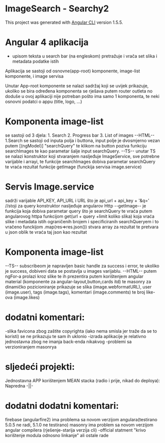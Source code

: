 # ImageSearch - Searchy2

This project was generated with [Angular CLI](https://github.com/angular/angular-cli) version 1.5.5.

# Angular 4 aplikacija 
- upisom teksta u search bar (na engleskom) pretražuje i vrača set slika i metadata podatke istih

Aplikacija se sastoji od osnovne(app-root) komponente, image-list komponente, i image servisa

Unutar App-root komponente se nalazi sadržaj koji se uvijek prikazuje, ukoliko se bira određena komponenta se rješava putem router outleta no doduše u ovoj aplikaciji nije potreban pošto ima samo 1 komponenta, te neki osnovni podatci o appu (title, logo, ...)

# Komponenta image-list
se sastoji od 3 djela: 1. Search 2. Progress bar 3. List of images
--HTML--
1.Search se sastoji od inputa polja i buttona, input polje je dvosmjerno vezan putem [(ngModel)]  "searchQuery" te klikom na button poziva funkciju searchImages te kao parametar šalje input searchQuery.
--TS--
unutar TS se nalazi konstruktor koji stvaranjem nasljeđuje ImageService, sve potrebne varijable i arrayi, te funkcije
      searchImages dobiva parametar searchQuery te vraća rezultat funkcije getImage (funckija servisa image.service)
   

# Servis Image.service
sadrži varijable API_KEY, API_URL i URL što je api_url + api_key + '&q=' //stoji za query
konstruktor nasljeđuje angularov Http
 --getImage--
je funkcija koja dobiva parametar query što je searchQuery te vraća putem angularovog httpa funkcijom get(url + query +limit koliko slika) koja vraća slike i metadata istih ograničenih brojem i specificiranih searchQueryem
i to vračeno funckijom .map(res=>res.json()) stvara array za rezultat te pretvara u json oblik
te vraća taj json kao rezultat

# Komponenta image-list
 --TS--
subscribeom je napravljen basic handle za success i error, te ukoliko je success, dobiveni data se postavlja u images varijablu.
 --HTML--
putem ngFor-a prolazi kroz slike te ih prezentira putem korištenjem angular material (komponente za angular-layout,button,cards itd) te masonry za dinamičko pozicioniranje
prikazuje se slika (image.webformatURL), user (image.user), tags (image.tags), komentari (image.comments) te broj like-ova (image.likes)



# dodatni komentari:
-slika favicona zbog zaštite copyrighta (iako nema smisla jer traže da se to koristi) se ne prikazuju te sam ih uklonio
-izrada aplikacije je relativno jednostavna zbog ne imanja back-enda nikakvog
-problemi sa verzioniranjem masonrya 

# sljedeći projekti:
Jednostavna APP korištenjem MEAN stacka (radio i prije, nikad do deploya):
Napredna -||-

# dodatni dodatni komentari:
firebase (angularfire2) ima problema sa novom verzijom angulara(testirano 5.0.5 ne radi, 5.1.0 ne testirano)
masonry ima problem sa novom verzijom angular compilera (rješenje-starija verzija cli)
  -official statment "krivo korištenje modula odnosno linkanje" ali ostale rade



